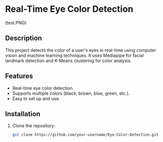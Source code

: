 # Real-Time Eye Color Detection
(test.PNG)
## Description
This project detects the color of a user's eyes in real-time using computer vision and machine learning techniques. It uses Mediapipe for facial landmark detection and K-Means clustering for color analysis.

## Features
- Real-time eye color detection.
- Supports multiple colors (black, brown, blue, green, etc.).
- Easy to set up and use.

## Installation
1. Clone the repository:
   ```bash
   git clone https://github.com/your-username/Eye-Color-Detection.git
